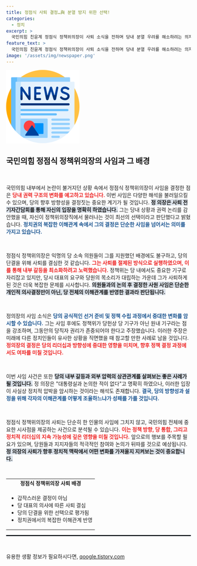 ```yaml
---
title: 정점식 사퇴 결정…與 분열 방지 위한 선택!
categories:
  - 정치
excerpt: >
  국민의힘 친윤계 정점식 정책위의장이 사퇴 소식을 전하며 당내 분열 우려를 해소하려는 의지를 드러냈습니다. 이 결정이 당의 향후 방향에 어떤 영향을 미칠지, 정치권의 관심이 쏠리고 있습니다.
feature_text: >
  국민의힘 친윤계 정점식 정책위의장이 사퇴 소식을 전하며 당내 분열 우려를 해소하려는 의지를 드러냈습니다. 이 결정이 당의 향후 방향에 어떤 영향을 미칠지, 정치권의 관심이 쏠리고 있습니다.
image: '/assets/img/newspaper.png'
---
```


<p><img src="/assets/img/newspaper.png" alt="kimp 속보" /></p>

<h2 data-ke-size="size26">국민의힘 정점식 정책위의장의 사임과 그 배경</h2>

<p data-ke-size="size16">&nbsp;</p>

<p>국민의힘 내부에서 논란이 불거지던 상황 속에서 정점식 정책위의장이 사임을 결정한 점은 <b><span style="color: #ee2323;">당내 권력 구조의 변화를 예고하고 있습니다.</span></b> 이번 사임은 다양한 해석을 불러일으킬 수 있으며, 당의 향후 방향성을 결정짓는 중요한 계기가 될 것입니다. <b><span style="background-color: #21538527;">정 의장은 사퇴 전 기자간담회를 통해 자신의 입장을 명확히 하였습니다.</span></b> 그는 당내 상황과 권력 논리를 감안했을 때, 자신이 정책위의장직에서 물러나는 것이 최선의 선택이라고 판단했다고 밝혔습니다. <b><span style="color: #1a5490;">정치권의 복잡한 이해관계 속에서 그의 결정은 단순한 사임을 넘어서는 의미를 가지고 있습니다.</span></b></p>

<p data-ke-size="size16">&nbsp;</p>

<p>정점식 정책위의장은 익명의 당 소속 의원들이 그를 지원했던 배경에도 불구하고, 당의 단결을 위해 사퇴를 결심한 것 같습니다. <b><span style="color: #ee2323;">그는 사퇴를 절제된 방식으로 실행하였으며, 이를 통해 내부 갈등을 최소화하려고 노력했습니다.</span></b> 정책위는 당 내에서도 중요한 기구로 자리잡고 있지만, 당시 대표의 요구와 당원의 목소리가 대립하는 가운데 그가 사퇴하게 된 것은 더욱 복잡한 문제를 시사합니다. <b><span style="background-color: #21538527;">의원들과의 논의 후 결정한 사원 사임은 단순한 개인적 의사결정만이 아닌, 당 전체의 이해관계를 반영한 결과라 판단됩니다.</span></b></p>

<p data-ke-size="size16">&nbsp;</p>

<p>정의장의 사임 소식은 <b><span style="color: #1a5490;">당의 공식적인 선거 준비 및 정책 수립 과정에서 중대한 변화를 암시할 수 있습니다.</span></b> 그는 사임 후에도 정책위가 당헌상 당 기구가 아닌 원내 기구라는 점을 강조하며, 그동안의 당직자 권리가 존중되어야 한다고 주장했습니다. 이러한 주장은 미래에 다른 정치인들이 유사한 상황을 직면했을 때 참고할 만한 사례로 남을 것입니다. <b><span style="color: #ee2323;">정의장의 결정은 당의 리더십과 방향성에 중대한 영향을 미치며, 향후 정책 결정 과정에서도 여파를 미칠 것입니다.</span></b></p>

<p data-ke-size="size16">&nbsp;</p>

<p>이번 사임 사건은 또한 <b><span style="background-color: #21538527;">당의 내부 갈등과 외부 압력의 상관관계를 살펴보는 좋은 사례가 될 것입니다.</span></b> 정 의장은 "대통령실과 논의한 적이 없다"고 명확히 하였으나, 이러한 입장이 사실상 정치적 압박을 암시하는 것이라는 해석도 존재합니다. <b><span style="color: #1a5490;">결국, 당의 방향성과 설정을 위해 각자의 이해관계를 어떻게 조율하느냐가 성패를 가를 것입니다.</span></b></p>

<p data-ke-size="size16">&nbsp;</p>

<p>정점식 정책위의장의 사퇴는 단순히 한 인물의 사임에 그치지 않고, 국민의힘 전체에 중요한 시사점을 제공하는 사건으로 분석될 수 있습니다. <b><span style="color: #ee2323;">이는 정책 방향, 당 통합, 그리고 정치적 리더십의 지속 가능성에 깊은 영향을 미칠 것입니다.</span></b> 앞으로의 행보를 주목할 필요가 있으며, 당원들과 지지자들의 적극적인 참여와 논의가 뒤따를 것으로 예상됩니다. <b><span style="background-color: #21538527;">정 의장의 사퇴가 향후 정치적 맥락에서 어떤 변화를 가져올지 지켜보는 것이 중요합니다.</span></b></p>

<p data-ke-size="size16">&nbsp;</p>

<table style="width: 100%; border-collapse: collapse;">
<tr>
<td style="text-align: center; height: 17px;"><b>정점식 정책위의장 사퇴 배경</b></td>
</tr>
<tr>
<td><ul>
<li>갑작스러운 결정이 아님</li>
<li>당 대표의 의사에 따른 사퇴 결심</li>
<li>당의 단결을 위한 선택으로 평가됨</li>
<li>정치권에서의 복잡한 이해관계 반영</li>
</ul></td>
</tr>
</table>

<hr style="border: 1px solid #21538527;">

<p data-ke-size="size16">&nbsp;</p>
유용한 생활 정보가 필요하시다면, <a href="https://qoogle.tistory.com" rel="dofollow">qoogle.tistory.com</a>


